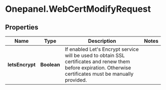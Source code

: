 # Onepanel.WebCertModifyRequest

## Properties
Name | Type | Description | Notes
------------ | ------------- | ------------- | -------------
**letsEncrypt** | **Boolean** | If enabled Let&#39;s Encrypt service will be used to obtain SSL certificates and renew them before expiration. Otherwise certificates must be manually provided.  | 


